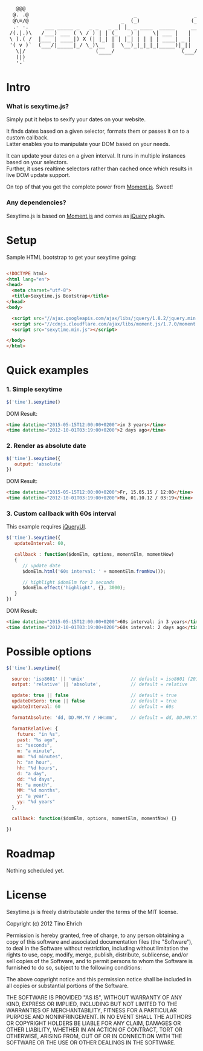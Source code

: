 <pre>
   @@@
  @. .@                                 _                  _
  @\=/@                             _  (_)                (_)
  .- -.     ___ _____ _   _ _   _ _| |_ _ ____  _____     __  ___
 /(.|.)\   /___) ___ ( \ / ) | | (_   _) |    \| ___ |   |  |/___)
 \ ).( /  |___ | ____|) X (| |_| | | |_| | | | | ____| _ |  |___ |
 '( v )`  (___/|_____|_/ \_)\__  |  \__)_|_|_|_|_____)|_||  (___/
   \|/                      (____/                     (___/
   (|)
   '-`
</pre>

# Intro

### What is sexytime.js?
Simply put it helps to sexify your dates on your website.

It finds dates based on a given selector, formats them or passes it on to a custom callback.  
Latter enables you to manipulate your DOM based on your needs.

It can update your dates on a given interval. It runs in multiple instances based on your selectors.  
Further, it uses realtime selectors rather than cached once which results in live DOM update support.

On top of that you get the complete power from [Moment.js](http://momentjs.com). Sweet!

### Any dependencies?
Sexytime.js is based on [Moment.js](http://momentjs.com) and comes as [jQuery](http://jquery.com) plugin.


# Setup
Sample HTML bootstrap to get your sexytime going:
```html

<!DOCTYPE html>
<html lang="en">
<head>
  <meta charset="utf-8">
  <title>Sexytime.js Bootstrap</title>
</head>
<body>

  <script src="//ajax.googleapis.com/ajax/libs/jquery/1.8.2/jquery.min.js"></script>
  <script src="//cdnjs.cloudflare.com/ajax/libs/moment.js/1.7.0/moment.min.js"></script>
  <script src="sexytime.min.js"></script>

</body>
</html>
```

# Quick examples

### 1. Simple sexytime
```js
$('time').sexytime()
```
DOM Result:
```html
<time datetime="2015-05-15T12:00:00+0200">in 3 years</time>
<time datetime="2012-10-01T03:19:00+0200">2 days ago</time>
```

### 2. Render as absolute date
```js
$('time').sexytime({
   output: 'absolute'
})
```
DOM Result:
```html
<time datetime="2015-05-15T12:00:00+0200">Fr, 15.05.15 / 12:00</time>
<time datetime="2012-10-01T03:19:00+0200">Mo, 01.10.12 / 03:19</time>
```

### 3. Custom callback with 60s interval
This example requires [jQueryUI](http://jqueryui.com).
```js
$('time').sexytime({
   updateInterval: 60,

   callback : function($domElm, options, momentElm, momentNow)
   {
      // update date
      $domElm.html('60s interval: ' + momentElm.fromNow());

      // highlight $domElm for 3 seconds
      $domElm.effect('highlight', {}, 3000);
   }
})
```
DOM Result:
```html
<time datetime="2015-05-15T12:00:00+0200">60s interval: in 3 years</time>
<time datetime="2012-10-01T03:19:00+0200">60s interval: 2 days ago</time>
```


# Possible options
```js
$('time').sexytime({

  source: 'iso8601' || 'unix'                 // default = iso8601 (2012-09-24T17:20:00)
  output: 'relative' || 'absolute',           // default = relative

  update: true || false                       // default = true
  updateOnSero: true || false                 // default = true
  updateInterval: 60                          // default = 60s

  formatAbsolute: 'dd, DD.MM.YY / HH:mm',     // default = dd, DD.MM.YY / HH:mm

  formatRelative: {
    future: "in %s",
    past: "%s ago",
    s: "seconds",
    m: "a minute",
    mm: "%d minutes",
    h: "an hour",
    hh: "%d hours",
    d: "a day",
    dd: "%d days",
    M: "a month",
    MM: "%d months",
    y: "a year",
    yy: "%d years"
  },

  callback: function($domElm, options, momentElm, momentNow) {}

})
```

# Roadmap
Nothing scheduled yet.


# License
Sexytime.js is freely distributable under the terms of the MIT license.

Copyright (c) 2012 Tino Ehrich

Permission is hereby granted, free of charge, to any person obtaining a copy of this software and associated documentation files (the "Software"), to deal in the Software without restriction, including without limitation the rights to use, copy, modify, merge, publish, distribute, sublicense, and/or sell copies of the Software, and to permit persons to whom the Software is furnished to do so, subject to the following conditions:

The above copyright notice and this permission notice shall be included in all copies or substantial portions of the Software.

THE SOFTWARE IS PROVIDED "AS IS", WITHOUT WARRANTY OF ANY KIND, EXPRESS OR IMPLIED, INCLUDING BUT NOT LIMITED TO THE WARRANTIES OF MERCHANTABILITY, FITNESS FOR A PARTICULAR PURPOSE AND NONINFRINGEMENT. IN NO EVENT SHALL THE AUTHORS OR COPYRIGHT HOLDERS BE LIABLE FOR ANY CLAIM, DAMAGES OR OTHER LIABILITY, WHETHER IN AN ACTION OF CONTRACT, TORT OR OTHERWISE, ARISING FROM, OUT OF OR IN CONNECTION WITH THE SOFTWARE OR THE USE OR OTHER DEALINGS IN THE SOFTWARE.